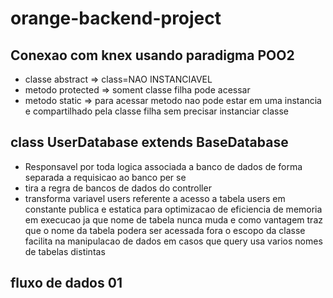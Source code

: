 # orange-backend-project
## Conexao com knex usando paradigma POO2

- classe abstract => class=NAO INSTANCIAVEL
- metodo protected => soment classe filha pode acessar
- metodo  static => para acessar metodo nao pode estar em uma instancia e compartilhado pela classe filha sem precisar instanciar classe

## class UserDatabase extends  BaseDatabase
- Responsavel por toda logica associada a banco de dados de forma separada a requisicao ao banco per se 
- tira a regra de bancos de dados do controller
- transforma variavel users referente a acesso a tabela users em constante publica e estatica para optimizacao de eficiencia de memoria em execucao ja que nome de tabela nunca muda e como vantagem traz que o nome da tabela podera ser acessada fora o escopo da classe facilita na manipulacao de dados em casos que query usa varios nomes de tabelas distintas



## fluxo de dados 01